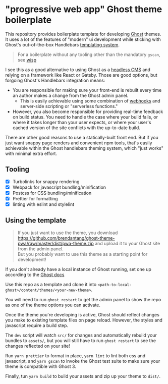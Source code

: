 # "progressive web app" Ghost theme boilerplate

This repository provides boilerplate template for developing [Ghost](https://ghost.org) themes.  
It uses a lot of the features of "modern" ui development while sticking with Ghost's out-of-the-box Handlebars [templating system](https://ghost.org/docs/api/v3/handlebars-themes/).

> For a boilerplate without any tooling other than the mandatory `gscan`, see [wisp](https://github.com/brendantang/wisp)

I see this as a good alternative to using Ghost as a [headless CMS](https://ghost.org/docs/concepts/front-end/) and relying on a framework like React or Gatsby.
Those are good options, but forgoing Ghost's Handlebars integration means:

- You are responsible for making sure your front-end is rebuilt every time an author makes a change from the Ghost admin panel.
  - This is easily achievable using some combination of [webhooks](https://ghost.org/docs/api/v3/webhooks/) and server-side scripting or "serverless functions."
- However, you also become responsible for providing real-time feedback on build status.
  You need to handle the case where your build fails, or where it takes longer than your user expects, or where your user's cached version of the site conflicts with the up-to-date build.

There are other good reasons to use a statically-built front end.
But if you just want snappy page renders and convenient npm tools, that's easily achievable within the Ghost handlebars theming system, which "just works" with minimal extra effort.

## Tooling

- [x] Turbolinks for snappy rendering
- [x] Webpack for javascript bundling/minification
- [x] Postcss for CSS bundling/minification
- [x] Prettier for formatting
- [x] linting with eslint and stylelint

## Using the template

> If you just want to use the theme, you download https://github.com/brendantang/ghost-theme-pwa/raw/master/dist/pwa-theme.zip and upload it to your Ghost site from the admin panel.  
> But you probably want to use this theme as a starting point for development!

If you don't already have a local instance of Ghost running, set one up according to the [Ghost docs](https://ghost.org/docs/install/local/)

Use this repo as a template and clone it into `<path-to-local-ghost>/content/themes/<your-new-theme>`.

You will need to run `ghost restart` to get the admin panel to show the repo as one of the theme options you can activate.

Once the theme you're developing is active, Ghost should reflect changes you make to existing template files on page reload.
However, the styles and javascript require a build step.

The `dev` script will watch `src/` for changes and automatically rebuild your bundles to `assets/`, but you will still have to run `ghost restart` to see the changes reflected on your site!

Run `yarn prettier` to format in place, `yarn lint` to lint both css and javascript, and `yarn gscan` to invoke the Ghost test suite to make sure your theme is compatible with Ghost 3.

Finally, tun `yarn build` to build your assets and zip up your theme to `dist/`.
